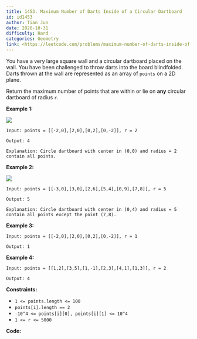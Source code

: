 ```yaml
---
title: 1453. Maximum Number of Darts Inside of a Circular Dartboard
id: id1453
author: Tian Jun
date: 2020-10-31
difficulty: Hard
categories: Geometry
link: <https://leetcode.com/problems/maximum-number-of-darts-inside-of-a-circular-dartboard/description/>
---
```


You have a very large square wall and a circular dartboard placed on the wall.
You have been challenged to throw darts into the board blindfolded. Darts
thrown at the wall are represented as an array of `points` on a 2D plane.

Return the maximum number of points that are within or lie on  **any**
circular dartboard of radius `r`.



**Example 1:**

![](https://assets.leetcode.com/uploads/2020/04/29/sample_1_1806.png)
            
	Input: points = [[-2,0],[2,0],[0,2],[0,-2]], r = 2    
	Output: 4    
	Explanation: Circle dartboard with center in (0,0) and radius = 2 contain all points.    

**Example 2:**

**![](https://assets.leetcode.com/uploads/2020/04/29/sample_2_1806.png)**
            
	Input: points = [[-3,0],[3,0],[2,6],[5,4],[0,9],[7,8]], r = 5    
	Output: 5    
	Explanation: Circle dartboard with center in (0,4) and radius = 5 contain all points except the point (7,8).    

**Example 3:**
            
	Input: points = [[-2,0],[2,0],[0,2],[0,-2]], r = 1    
	Output: 1    

**Example 4:**
            
	Input: points = [[1,2],[3,5],[1,-1],[2,3],[4,1],[1,3]], r = 2    
	Output: 4    



**Constraints:**

  * `1 <= points.length <= 100`
  * `points[i].length == 2`
  * `-10^4 <= points[i][0], points[i][1] <= 10^4`
  * `1 <= r <= 5000`


**Code:**
